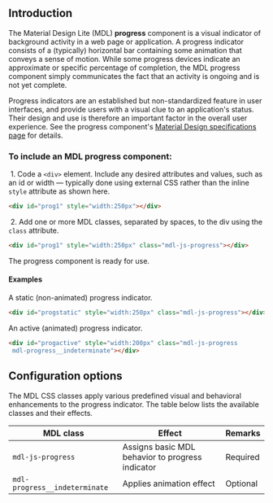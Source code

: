 ## Introduction

The Material Design Lite (MDL) **progress** component is a visual indicator of background activity in a web page or application. A progress indicator consists of a (typically) horizontal bar containing some animation that conveys a sense of motion. While some progress devices indicate an approximate or specific percentage of completion, the MDL progress component simply communicates the fact that an activity is ongoing and is not yet complete.

Progress indicators are an established but non-standardized feature in user interfaces, and provide users with a visual clue to an application's status. Their design and use is therefore an important factor in the overall user experience. See the progress component's [Material Design specifications page](http://www.google.com/design/spec/components/progress-activity.html) for details.

### To include an MDL **progress** component:

&nbsp;1. Code a `<div>` element. Include any desired attributes and values, such as an id or width &mdash; typically done using external CSS rather than the inline `style` attribute as shown here.
```html
<div id="prog1" style="width:250px"></div>
```
&nbsp;2. Add one or more MDL classes, separated by spaces, to the div using the `class` attribute.
```html
<div id="prog1" style="width:250px" class="mdl-js-progress"></div>
```

The progress component is ready for use.

#### Examples

A static (non-animated) progress indicator.
```html
<div id="progstatic" style="width:250px" class="mdl-js-progress"></div>
```

An active (animated) progress indicator.
```html
<div id="progactive" style="width:200px" class="mdl-js-progress
 mdl-progress__indeterminate"></div>
```

## Configuration options

The MDL CSS classes apply various predefined visual and behavioral enhancements to the progress indicator. The table below lists the available classes and their effects.

| MDL class | Effect | Remarks |
|-----------|--------|---------|
| `mdl-js-progress` | Assigns basic MDL behavior to progress indicator | Required |
| `mdl-progress__indeterminate` | Applies animation effect | Optional |
